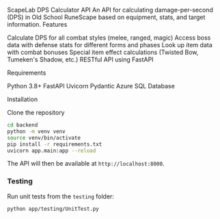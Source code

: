 ScapeLab DPS Calculator API
An API for calculating damage-per-second (DPS) in Old School RuneScape based on equipment, stats, and target information.
Features

Calculate DPS for all combat styles (melee, ranged, magic)
Access boss data with defense stats for different forms and phases
Look up item data with combat bonuses
Special item effect calculations (Twisted Bow, Tumeken's Shadow, etc.)
RESTful API using FastAPI

Requirements

Python 3.8+
FastAPI
Uvicorn
Pydantic
Azure SQL Database

Installation

Clone the repository


```bash
cd backend
python -m venv venv
source venv/bin/activate
pip install -r requirements.txt
uvicorn app.main:app --reload
```

The API will then be available at `http://localhost:8000`.

### Testing

Run unit tests from the `testing` folder:

```bash
python app/testing/UnitTest.py
```
